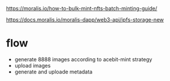 https://moralis.io/how-to-bulk-mint-nfts-batch-minting-guide/

https://docs.moralis.io/moralis-dapp/web3-api/ipfs-storage-new


# flow
- generate 8888 images according to acebit-mint strategy
- upload images
- generate and uploade metadata
